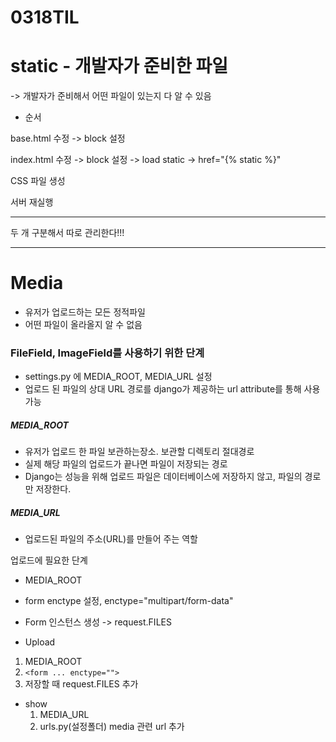 # 0318TIL



# static - 개발자가 준비한 파일

-> 개발자가 준비해서 어떤 파일이 있는지 다 알 수 있음

* 순서

base.html 수정 -> block 설정

index.html 수정 -> block 설정 -> load static -> href="{% static %}"

CSS 파일 생성

서버 재실행

---

두 개 구분해서 따로 관리한다!!!

---



# Media

* 유저가 업로드하는 모든 정적파일
* 어떤 파일이 올라올지 알 수 없음

### FileField, ImageField를 사용하기 위한 단계

* settings.py 에 MEDIA_ROOT, MEDIA_URL 설정
* 업로드 된 파일의 상대 URL 경로를 django가 제공하는 url attribute를 통해 사용 가능

##### MEDIA_ROOT

* 유저가 업로드 한 파일 보관하는장소. 보관할 디렉토리 절대경로
* 실제 해당 파일의 업로드가 끝나면 파일이 저장되는 경로
* Django는 성능을 위해 업로드 파일은 데이터베이스에 저장하지 않고, 파일의 경로만 저장한다.

##### MEDIA_URL

* 업로드된 파일의 주소(URL)를 만들어 주는 역할



업로드에 필요한 단계

* MEDIA_ROOT

* form enctype 설정, enctype="multipart/form-data"
* Form 인스턴스 생성 -> request.FILES



* Upload

1. MEDIA_ROOT
2. `<form ... enctype="">`
3. 저장할 때 request.FILES 추가

* show
  1. MEDIA_URL
  2. urls.py(설정폴더) media 관련 url 추가